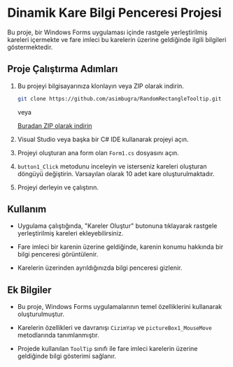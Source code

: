 # Dinamik Kare Bilgi Penceresi Projesi

Bu proje, bir Windows Forms uygulaması içinde rastgele yerleştirilmiş kareleri içermekte ve fare imleci bu karelerin üzerine geldiğinde ilgili bilgileri göstermektedir.

## Proje Çalıştırma Adımları

1. Bu projeyi bilgisayarınıza klonlayın veya ZIP olarak indirin.

    ```bash
    git clone https://github.com/asimbugra/RandomRectangleTooltip.git
    ```

    veya

    [Buradan ZIP olarak indirin](https://github.com/asimbugra/RandomRectangleTooltip/archive/main.zip)

2. Visual Studio veya başka bir C# IDE kullanarak projeyi açın.

3. Projeyi oluşturan ana form olan `Form1.cs` dosyasını açın.

4. `button1_Click` metodunu inceleyin ve isterseniz kareleri oluşturan döngüyü değiştirin. Varsayılan olarak 10 adet kare oluşturulmaktadır.

5. Projeyi derleyin ve çalıştırın.

## Kullanım

- Uygulama çalıştığında, "Kareler Oluştur" butonuna tıklayarak rastgele yerleştirilmiş kareleri ekleyebilirsiniz.

- Fare imleci bir karenin üzerine geldiğinde, karenin konumu hakkında bir bilgi penceresi görüntülenir.

- Karelerin üzerinden ayrıldığınızda bilgi penceresi gizlenir.

## Ek Bilgiler

- Bu proje, Windows Forms uygulamalarının temel özelliklerini kullanarak oluşturulmuştur.

- Karelerin özellikleri ve davranışı `CizimYap` ve `pictureBox1_MouseMove` metodlarında tanımlanmıştır.

- Projede kullanılan `ToolTip` sınıfı ile fare imleci karelerin üzerine geldiğinde bilgi gösterimi sağlanır.
